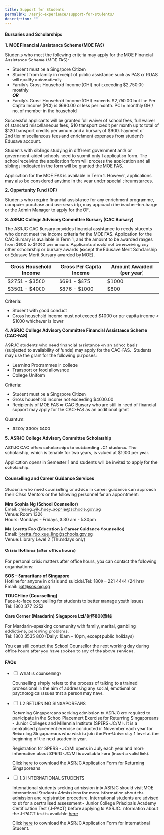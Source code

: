 ```yaml
---
title: Support for Students
permalink: /asrjc-experience/support-for-students/
description: ""
---
```

#### **Bursaries and Scholarships**

**1\. MOE Financial Assistance Scheme (MOE FAS)**

Students who meet the following criteria may apply for the MOE Financial Assistance Scheme (MOE FAS):

*   Student must be a Singapore Citizen
*   Student from family in receipt of public assistance such as PAS or RUAS will qualify automatically
*   Family’s Gross Household Income (GHI) not exceeding $2,750.00 monthly  
    **_OR_**
*   Family’s Gross Household Income (GHI) exceeds $2,750.00 but the Per Capita Income (PCI) is $690.00 or less per month. PCI = monthly GHI/ no. of member in the household

Successful applicants will be granted full waiver of school fees, full waiver of standard miscellaneous fees, $10 transport credit per month up to total of $120 transport credits per annum and a bursary of $900. Payment of 2nd tier miscellaneous fees and enrichment expenses from student’s Edusave account.

Students with siblings studying in different government and/ or government-aided schools need to submit only 1 application form. The school receiving the application form will process the application and all siblings indicated in the form will be granted the MOE FAS.

Application for the MOE FAS is available in Term 1. However, applications may also be considered anytime in the year under special circumstances.

**2\. Opportunity Fund (OF)**

Students who require financial assistance for any enrichment programme, computer purchase and overseas trip, may approach the teacher-in-charge or the Admin Manager to apply for the OF.

**3\. ASRJC College Advisory Committee Bursary (CAC Bursary)**

The ASRJC CAC Bursary provides financial assistance to needy students who do not meet the income criteria for the MOE FAS. Application for the CAC Bursary is available in Term 1, and the amount to be awarded ranges from $800 to $1000 per annum. Applicants should not be receiving any other scholarship or bursary awards (except the Edusave Merit Scholarship or Edusave Merit Bursary awarded by MOE).

| **Gross Household Income** | **Gross Per Capita Income** | **Amount Awarded (per year)** |
| -------- | -------- | -------- |
| $2751 - $3500     | $691 - $875     | $1000     |
| $3501 - $4000     | $876 - $1000     | $800     |


Criteria:

*   Student with good conduct
*   Gross household income must not exceed $4000 or per capita income < $1000 whichever is lower

**4\. ASRJC College Advisory Committee Financial Assistance Scheme (CAC-FAS)**

ASRJC students who need financial assistance on an adhoc basis (subjected to availability of funds) may apply for the CAC-FAS.  Students may use the grant for the following purposes:

*   Learning Programmes in college
*   Transport or food allowance
*   College Uniform

Criteria:

*   Student must be a Singapore Citizen
*   Gross household income not exceeding $4000.00
*   Recipients of MOE FAS or CAC Bursary who are still in need of financial support may apply for the CAC-FAS as an additional grant

Quantum:

*   $200/ $300/ $400 

**5.** **ASRJC College Advisory Committee Scholarship**

ASRJC CAC offers scholarships to outstanding JC1 students. The scholarship, which is tenable for two years, is valued at $1000 per year.

Application opens in Semester 1 and students will be invited to apply for the scholarship.

#### **Counselling and Career Guidance Services**

Students who need counselling or advice in career guidance can approach their Class Mentors or the following personnel for an appointment:

**Mrs Sophia Ng (School Counsellor)**  
Email: [chiang\_yik\_huey\_sophia@schools.gov.sg](mailto:chiang_yik_huey_sophia@schools.gov.sg)  
Venue: Room 1326  
Hours: Mondays – Fridays, 8.30 am - 5.30pm

**Ms Loretta Foo (Education & Career Guidance Counsellor)**  
Email: [loretta\_foo\_xue\_ling@schools.gov.sg](mailto:loretta_foo_xue_ling@schools.gov.sg)  
Venue: Library Level 2 (Thursdays only)

#### **Crisis Hotlines** (after office hours)

For personal crisis matters after office hours, you can contact the following organisations:

**SOS – Samaritans of Singapore**  
Hotline for anyone in crisis and suicidal.Tel: 1800 – 221 4444 (24 hrs)  
Email: [pat@sos.org.sg](mailto:pat@sos.org.sg)

**TOUCHline (Counselling)**  
Face-to-face counselling for students to better manage youth issues  
Tel: 1800 377 2252

**Care Corner (Mandarin) Singapore Ltd/关怀800热线**

For Mandarin-speaking community with family, marital, gambling addictions, parenting problems.  
Tel: 1800 3535 800 (Daily: 10am - 10pm, except public holidays)

You can still contact the School Counsellor the next working day during office hours after you have spoken to any of the above services.

#### FAQs

<ul class="jekyllcodex_accordion">
  <li>
    <input type="checkbox" id="accordion1">
    <label for="accordion1">What is counselling?</label>
    <div>
      <p>Counselling simply refers to the process of talking to a trained professional in the aim of addressing any social, emotional or psychological issues that a person may have.</p>
    </div>
	</li>
   <li>
    <input type="checkbox" id="accordion2">
    <label for="accordion2">1.2 RETURNING SINGAPOREANS </label>
    <div>
      <p>Returning Singaporeans seeking admission to ASRJC are required to participate in the School Placement Exercise for Returning Singaporeans - Junior Colleges and Millennia Institute (SPERS-JC/MI). It is a centralised placement exercise conducted in November each year for Returning Singaporeans who wish to join the Pre-University 1 level at the beginning of the next academic year.</p>
			<p>Registration for SPERS - JC/MI opens in July each year and more information about SPERS-JC/MI is available here (insert a valid link).</p>
			<p>Click <a href="/files/ASRJC-Application-Form-for-Admission-of-Returning-Singaporeans_30-Dec-2019.pdf">here</a> to download the ASRJC Application Form for Returning Singaporeans.</p>
    </div>
	</li>
	    <li>
    <input type="checkbox" id="accordion3">
    <label for="accordion3">1.3 INTERNATIONAL STUDENTS </label>
    <div>
			<p>International students seeking admission into ASRJC should visit MOE International Students Admissions for more information about the admission and registration procedure. International students are advised to sit for a centralised assessment - Junior College Principals Academy Certification Test (J-PACT) before applying to ASRJC. Information about the J-PACT test is available <a href="https://www.pact.sg/index.php?option=com_content&amp;view=article&amp;id=59:what-is-jpact&amp;catid=47:what-is-jpact&amp;Itemid=95">here</a>.
		
</p>
<p>Click <a href="/files/ASRJC-Application-Form-for-Admission-of-International-Students_30-Dec-2019.pdf">here</a> to download the ASRJC Application Form for International Student.</p>
    </div>
	</li>